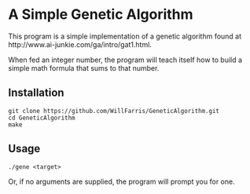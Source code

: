 # A Simple Genetic Algorithm

<p>This program is a simple implementation of a genetic algorithm found at <br> http://www.ai-junkie.com/ga/intro/gat1.html.</p> When fed an integer number, the program will teach itself how to build a simple math formula that sums to that number.


## Installation

```
git clone https://github.com/WillFarris/GeneticAlgorithm.git
cd GeneticAlgorithm
make
```

## Usage

```
./gene <target>
```

<p> Or, if no arguments are supplied, the program will prompt you for one.</p>
